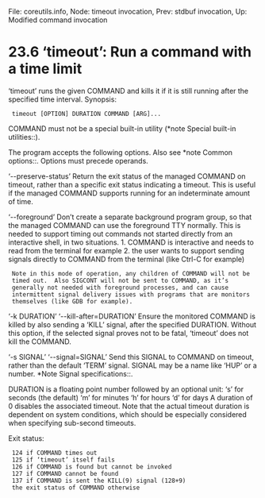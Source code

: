 File: coreutils.info,  Node: timeout invocation,  Prev: stdbuf invocation,  Up: Modified command invocation

23.6 ‘timeout’: Run a command with a time limit
===============================================

‘timeout’ runs the given COMMAND and kills it if it is still running
after the specified time interval.  Synopsis:

     timeout [OPTION] DURATION COMMAND [ARG]...

   COMMAND must not be a special built-in utility (*note Special
built-in utilities::).

   The program accepts the following options.  Also see *note Common
options::.  Options must precede operands.

‘--preserve-status’
     Return the exit status of the managed COMMAND on timeout, rather
     than a specific exit status indicating a timeout.  This is useful
     if the managed COMMAND supports running for an indeterminate amount
     of time.

‘--foreground’
     Don’t create a separate background program group, so that the
     managed COMMAND can use the foreground TTY normally.  This is
     needed to support timing out commands not started directly from an
     interactive shell, in two situations.
       1. COMMAND is interactive and needs to read from the terminal for
          example
       2. the user wants to support sending signals directly to COMMAND
          from the terminal (like Ctrl-C for example)

     Note in this mode of operation, any children of COMMAND will not be
     timed out.  Also SIGCONT will not be sent to COMMAND, as it’s
     generally not needed with foreground processes, and can cause
     intermittent signal delivery issues with programs that are monitors
     themselves (like GDB for example).

‘-k DURATION’
‘--kill-after=DURATION’
     Ensure the monitored COMMAND is killed by also sending a ‘KILL’
     signal, after the specified DURATION.  Without this option, if the
     selected signal proves not to be fatal, ‘timeout’ does not kill the
     COMMAND.

‘-s SIGNAL’
‘--signal=SIGNAL’
     Send this SIGNAL to COMMAND on timeout, rather than the default
     ‘TERM’ signal.  SIGNAL may be a name like ‘HUP’ or a number.  *Note
     Signal specifications::.

   DURATION is a floating point number followed by an optional unit:
     ‘s’ for seconds (the default)
     ‘m’ for minutes
     ‘h’ for hours
     ‘d’ for days
   A duration of 0 disables the associated timeout.  Note that the
actual timeout duration is dependent on system conditions, which should
be especially considered when specifying sub-second timeouts.

   Exit status:

     124 if COMMAND times out
     125 if ‘timeout’ itself fails
     126 if COMMAND is found but cannot be invoked
     127 if COMMAND cannot be found
     137 if COMMAND is sent the KILL(9) signal (128+9)
     the exit status of COMMAND otherwise

